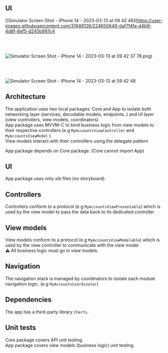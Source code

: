 
## UI

![Simulator Screen Shot - iPhone 14 - 2023-03-13 at 09 42 46](https://user-images.githubusercontent.com/31648126/224650649-daf7f4fa-d4b9-4d8f-8ef5-d245b997c4

<br><br>

![Simulator Screen Shot - iPhone 14 - 2023-03-13 at 09 42 37](https://user-images.githubusercontent.com/31648126/224650712-0d2fa077-4d8b-4525-bbba-3f012713c750.png)
78.png)

<br><br>

![Simulator Screen Shot - iPhone 14 - 2023-03-13 at 09 42 48](https://user-images.githubusercontent.com/31648126/224650814-a75f3f03-6dae-4622-931f-1771f130fd91.png)

## Architecture
The application uses two local packages: Core and App to isolate both networking layer (services, decodable models, endpoints..) and UI layer (view controllers, view models, coordinators)<br>
App package uses MVVM-C to bind business logic from view models to their respective controllers (e.g `MyAccountsViewController`  and `MyAccountsViewModel` ). <br>
View models interact with their controllers using the delegate pattern<br>

App package depends on Core package. (Core cannot import App)

## UI
App package uses only xib files (no storyboard).

## Controllers
Controllers conform to a protocol (e.g `MyAccountsViewPresentable`) which is used by the view model to pass the data back to its dedicated controller<br>

## View models
View models conform to a protocol (e.g `MyAccountsViewModelable`) which is used by the view controller to communicate with the view model<br>
⚠️ All business logic must go in view models.

## Navigation
The navigation stack is managed by coordinators to isolate each module navigation logic. (e.g `MyAccountsCoordinator`)

## Dependencies
The app has a third-party library `Charts`. 

## Unit tests
Core package covers API unit testing.<br>
App package covers view models (business logic) unit testing.

